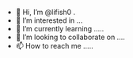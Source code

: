 - 👋 Hi, I’m @lifish0 .
- 👀 I’m interested in ...
- 🌱 I’m currently learning .....
- 💞️ I’m looking to collaborate on ....
- 📫 How to reach me .....

<!---
lifish0/lifish0 is a ✨ special ✨ repository because its `README.md` (this file) appears on your GitHub profile.
You can click the Preview link to take a look at your changes.
--->
